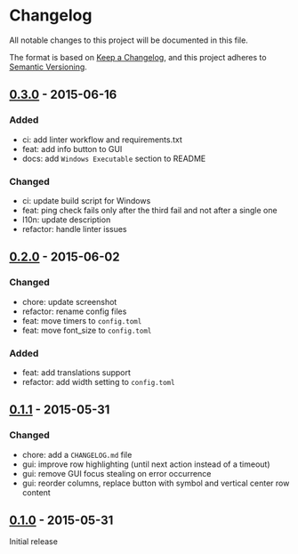 # Changelog

All notable changes to this project will be documented in this file.

The format is based on [Keep a Changelog](https://keepachangelog.com/en/1.1.0/),
and this project adheres to [Semantic Versioning](https://semver.org/spec/v2.0.0.html).

## [0.3.0](https://github.com/KristjanESPERANTO/LoneWatcher/compare/v0.2.0...v0.3.0) - 2015-06-16

### Added

- ci: add linter workflow and requirements.txt
- feat: add info button to GUI
- docs: add `Windows Executable` section to README

### Changed

- ci: update build script for Windows
- feat: ping check fails only after the third fail and not after a single one
- l10n: update description
- refactor: handle linter issues

## [0.2.0](https://github.com/KristjanESPERANTO/LoneWatcher/compare/v0.1.1...v0.2.0) - 2015-06-02

### Changed

- chore: update screenshot
- refactor: rename config files
- feat: move timers to `config.toml`
- feat: move font_size to `config.toml`

### Added

- feat: add translations support
- refactor: add width setting to `config.toml`

## [0.1.1](https://github.com/KristjanESPERANTO/LoneWatcher/compare/v0.1.0...v0.1.1) - 2015-05-31

### Changed

- chore: add a `CHANGELOG.md` file
- gui: improve row highlighting (until next action instead of a timeout)
- gui: remove GUI focus stealing on error occurrence
- gui: reorder columns, replace button with symbol and vertical center row content

## [0.1.0](https://github.com/KristjanESPERANTO/LoneWatcher/tag/v0.1.0) - 2015-05-31

Initial release